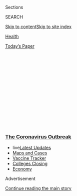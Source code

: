 <div id="app">

<div>

<div>

<div>

<div class="NYTAppHideMasthead css-1q2w90k e1suatyy0">

<div class="section css-ui9rw0 e1suatyy2">

<div class="css-eph4ug er09x8g0">

<div class="css-6n7j50">

</div>

<span class="css-1dv1kvn">Sections</span>

<div class="css-10488qs">

<span class="css-1dv1kvn">SEARCH</span>

</div>

[Skip to content](#site-content)[Skip to site
index](#site-index)

</div>

<div id="masthead-section-label" class="css-1wr3we4 eaxe0e00">

[Health](https://www.nytimes3xbfgragh.onion/section/health)

</div>

<div class="css-10698na e1huz5gh0">

</div>

</div>

<div id="masthead-bar-one" class="section hasLinks css-15hmgas e1csuq9d3">

<div class="css-uqyvli e1csuq9d0">

</div>

<div class="css-1uqjmks e1csuq9d1">

</div>

<div class="css-9e9ivx">

[](https://myaccount.nytimes3xbfgragh.onion/auth/login?response_type=cookie&client_id=vi)

</div>

<div class="css-1bvtpon e1csuq9d2">

[Today’s
Paper](https://www.nytimes3xbfgragh.onion/section/todayspaper)

</div>

</div>

</div>

</div>

<div data-aria-hidden="false">

<div id="site-content" data-role="main">

<div>

<div class="css-1aor85t" style="opacity:0.000000001;z-index:-1;visibility:hidden">

<div class="css-1hqnpie">

<div class="css-epjblv">

<span class="css-17xtcya">[Health](/section/health)</span><span class="css-x15j1o">|</span><span class="css-fwqvlz">W.H.O.
Declares Global Emergency as Wuhan Coronavirus
Spreads</span>

</div>

<div class="css-k008qs">

<div class="css-1iwv8en">

<span class="css-18z7m18"></span>

<div>

</div>

</div>

<span class="css-1n6z4y">https://nyti.ms/2RER70M</span>

<div class="css-1705lsu">

<div class="css-4xjgmj">

<div class="css-4skfbu" data-role="toolbar" data-aria-label="Social Media Share buttons, Save button, and Comments Panel with current comment count" data-testid="share-tools">

  - 
  - 
  - 
  - 
    
    <div class="css-6n7j50">
    
    </div>

  - 
  - 

</div>

</div>

</div>

</div>

</div>

</div>

<div class="css-13pd83m">

<div class="css-l9svim">

### [<span class="css-pa1jbp"><span class="css-1rxm0ex">The Coronavirus</span><span class="css-1rxm0ex"> Outbreak</span></span>](https://www.nytimes3xbfgragh.onion/news-event/coronavirus?name=styln-coronavirus-national&region=TOP_BANNER&variant=undefined&block=storyline_menu_recirc&action=click&pgtype=Article&impression_id=3d2d1630-e3a7-11ea-974d-d37311179bca)

  - <span class="css-ousu42"><span class="css-12clwdu">live</span>[Latest
    Updates](https://www.nytimes3xbfgragh.onion/2020/08/21/world/covid-19-coronavirus.html?name=styln-coronavirus-national&region=TOP_BANNER&variant=undefined&block=storyline_menu_recirc&action=click&pgtype=Article&impression_id=3d2d3d40-e3a7-11ea-974d-d37311179bca)</span>
  - <span class="css-ousu42">[Maps and
    Cases](https://www.nytimes3xbfgragh.onion/interactive/2020/us/coronavirus-us-cases.html?name=styln-coronavirus-national&region=TOP_BANNER&variant=undefined&block=storyline_menu_recirc&action=click&pgtype=Article&impression_id=3d2d3d41-e3a7-11ea-974d-d37311179bca)</span>
  - <span class="css-ousu42">[Vaccine
    Tracker](https://www.nytimes3xbfgragh.onion/interactive/2020/science/coronavirus-vaccine-tracker.html?name=styln-coronavirus-national&region=TOP_BANNER&variant=undefined&block=storyline_menu_recirc&action=click&pgtype=Article&impression_id=3d2d3d42-e3a7-11ea-974d-d37311179bca)</span>
  - <span class="css-ousu42">[Colleges
    Closing](https://www.nytimes3xbfgragh.onion/2020/08/19/us/colleges-closing-covid.html?name=styln-coronavirus-national&region=TOP_BANNER&variant=undefined&block=storyline_menu_recirc&action=click&pgtype=Article&impression_id=3d2d3d43-e3a7-11ea-974d-d37311179bca)</span>
  - <span class="css-ousu42">[Economy](https://www.nytimes3xbfgragh.onion/live/2020/08/20/business/stock-market-today-coronavirus?name=styln-coronavirus-national&region=TOP_BANNER&variant=undefined&block=storyline_menu_recirc&action=click&pgtype=Article&impression_id=3d2d3d44-e3a7-11ea-974d-d37311179bca)</span>

</div>

</div>

<div id="top-wrapper" class="css-1sy8kpn">

<div id="top-slug" class="css-l9onyx">

Advertisement

</div>

[Continue reading the main
story](#after-top)

<div class="ad top-wrapper" style="text-align:center;height:100%;display:block;min-height:250px">

<div id="top" class="place-ad" data-position="top" data-size-key="top">

</div>

</div>

<div id="after-top">

</div>

</div>

<div>

<div id="sponsor-wrapper" class="css-1hyfx7x">

<div id="sponsor-slug" class="css-19vbshk">

Supported by

</div>

[Continue reading the main
story](#after-sponsor)

<div id="sponsor" class="ad sponsor-wrapper" style="text-align:center;height:100%;display:block">

</div>

<div id="after-sponsor">

</div>

</div>

<div class="css-186x18t">

</div>

<div class="css-1vkm6nb ehdk2mb0">

# W.H.O. Declares Global Emergency as Wuhan Coronavirus Spreads

</div>

The announcement came as nearly 10,000 cases have been reported
worldwide.

<div class="css-79elbk" data-testid="photoviewer-wrapper">

<div class="css-z3e15g" data-testid="photoviewer-wrapper-hidden">

</div>

<div class="css-1a48zt4 ehw59r15" data-testid="photoviewer-children">

![<span class="css-16f3y1r e13ogyst0" data-aria-hidden="true">People
outside the Beijing Railway Station on Thursday. The vast majority of
coronavirus infections have occurred in
China.</span><span class="css-cnj6d5 e1z0qqy90" itemprop="copyrightHolder"><span class="css-1ly73wi e1tej78p0">Credit...</span><span><span>Carlos
Garcia
Rawlins/Reuters</span></span></span>](https://static01.graylady3jvrrxbe.onion/images/2020/01/30/world/30who-decision01/30who-decision01-articleLarge.jpg?quality=75&auto=webp&disable=upscale)

</div>

</div>

<div class="css-18e8msd">

<div class="css-otjvjh epjyd6m0">

<div class="css-nmf14i ey68jwv0" data-aria-hidden="true">

[![Sui-Lee
Wee](https://static01.graylady3jvrrxbe.onion/images/2018/07/13/multimedia/author-sui-lee-wee/author-sui-lee-wee-thumbLarge.png
"Sui-Lee Wee")](https://www.nytimes3xbfgragh.onion/by/sui-lee-wee)[![Donald
G. McNeil
Jr.](https://static01.graylady3jvrrxbe.onion/images/2018/06/13/multimedia/author-donald-g-mcneil-jr/author-donald-g-mcneil-jr-thumbLarge-v4.png
"Donald G. McNeil Jr.")](https://www.nytimes3xbfgragh.onion/by/donald-g-mcneil-jr)[![Javier
C.
Hernández](https://static01.graylady3jvrrxbe.onion/images/2018/11/22/multimedia/author-javier-c-hernandez/author-javier-c-hernandez-thumbLarge-v3.png
"Javier C. Hernández")](https://www.nytimes3xbfgragh.onion/by/javier-c-hernandez)

</div>

<div class="css-1baulvz">

By [<span class="css-1baulvz" itemprop="name">Sui-Lee
Wee</span>](https://www.nytimes3xbfgragh.onion/by/sui-lee-wee),
[<span class="css-1baulvz" itemprop="name">Donald G. McNeil
Jr.</span>](https://www.nytimes3xbfgragh.onion/by/donald-g-mcneil-jr)
and [<span class="css-1baulvz last-byline" itemprop="name">Javier C.
Hernández</span>](https://www.nytimes3xbfgragh.onion/by/javier-c-hernandez)

</div>

</div>

  - 
    
    <div class="css-ld3wwf e16638kd2">
    
    Published Jan. 30, 2020Updated April 16,
    2020
    
    </div>

  - 
    
    <div class="css-4xjgmj">
    
    <div class="css-pvvomx" data-role="toolbar" data-aria-label="Social Media Share buttons, Save button, and Comments Panel with current comment count" data-testid="share-tools">
    
      - 
      - 
      - 
      - 
        
        <div class="css-6n7j50">
        
        </div>
    
      - 
      - 
    
    </div>
    
    </div>

</div>

</div>

<div class="section meteredContent css-1r7ky0e" name="articleBody" itemprop="articleBody">

<div class="css-1fanzo5 StoryBodyCompanionColumn">

<div class="css-53u6y8">

The World Health Organization declared a global health emergency on
Thursday as the
[coronavirus](https://www.nytimes3xbfgragh.onion/2020/04/16/health/WHO-Trump-coronavirus.html)
outbreak spread well beyond China, where it emerged last month.

The move reversed the organization’s decision just a week ago to [hold
off such a
declaration](https://www.nytimes3xbfgragh.onion/2020/01/23/health/china-virus-who-emergency.html).
Since then, there have been thousands of new cases in China and clear
evidence of human-to-human transmission [in several other
countries](https://www.nytimes3xbfgragh.onion/2020/01/29/health/china-coronavirus-outbreak.html),
including the United States.

All of which warranted a reconsideration by the W.H.O.’s emergency
committee, officials said.

The declaration “is not a vote of no confidence in China,” said Tedros
Adhanom Ghebreyesus, the W.H.O.’s director-general. “On the contrary,
the
[W.H.O.](https://www.nytimes3xbfgragh.onion/2020/04/16/health/WHO-Trump-coronavirus.html)
continues to have confidence in China’s capacity to control the
outbreak.”

The declaration comes now, he said, because of fears that the
coronavirus may reach countries with weak health care systems, where it
could run amok, potentially infecting millions of people and killing
thousands.

</div>

</div>

<div class="css-1fanzo5 StoryBodyCompanionColumn">

<div class="css-53u6y8">

Following the declaration, the State Department on Thursday night
[warned travelers to avoid China
altogether](https://travel.state.gov/content/travel/en/traveladvisories/traveladvisories/china-travel-advisory.html).

China’s Foreign Ministry spokeswoman, Hua Chunying, said that the
country “is fully confident and capable of winning the battle against
this epidemic.”

In a statement on the ministry’s website, she added that China was
willing to continue to work with the W.H.O. and other countries to
safeguard public health.

</div>

</div>

<div>

</div>

<div class="css-1fanzo5 StoryBodyCompanionColumn">

<div class="css-53u6y8">

The W.H.O.’s declaration — officially called a “public health emergency
of international concern” — does not have the force of
law.<span class="css-8l6xbc evw5hdy0"> </span>

</div>

</div>

<div class="css-1fanzo5 StoryBodyCompanionColumn">

<div class="css-53u6y8">

The agency is governed by an annual convocation of the health ministers
of all U.N. countries, and its role is only to offer advice. Governments
then make their own decisions about how they protect
themselves.

<div id="NYT_MAIN_CONTENT_1_REGION" class="css-9tf9ac">

<div>

<div id="styln-covid-updates-world" class="section interactive-content interactive-size-medium css-1ftcdic">

<div class="css-17ih8de interactive-body">

<div id="styln-briefing-block" data-asset-id="QXJ0aWNsZTpueXQ6Ly9hcnRpY2xlLzVlZmEyNmIwLWIwYjYtNTdiMC05OWRjLWUwZWIwZmI0NGJlZg==">

<div class="briefing-block-header-section">

# [Latest Updates: The Coronavirus Outbreak](https://www.nytimes3xbfgragh.onion/2020/08/21/world/covid-19-coronavirus.html?action=click&pgtype=Article&state=default&region=MAIN_CONTENT_1&context=storylines_live_updates)

<div class="briefing-block-ts">

Updated 2020-08-21T11:05:09.310Z

</div>

</div>

  - [Shutdowns, warnings and scoldings follow gatherings on college
    campuses.](https://www.nytimes3xbfgragh.onion/2020/08/21/world/covid-19-coronavirus.html?action=click&pgtype=Article&state=default&region=MAIN_CONTENT_1&context=storylines_live_updates#link-4690b6aa)
  - [As he accepts the Democratic nomination, Biden knocks Trump’s
    pandemic
    response.](https://www.nytimes3xbfgragh.onion/2020/08/21/world/covid-19-coronavirus.html?action=click&pgtype=Article&state=default&region=MAIN_CONTENT_1&context=storylines_live_updates#link-324af071)
  - [Hundreds of doctors in Kenya go on strike over their pay and
    protective
    gear.](https://www.nytimes3xbfgragh.onion/2020/08/21/world/covid-19-coronavirus.html?action=click&pgtype=Article&state=default&region=MAIN_CONTENT_1&context=storylines_live_updates#link-35890b73)

<div class="briefing-block-footer">

<div class="briefing-block-footer-meta">

[See more
updates](https://www.nytimes3xbfgragh.onion/2020/08/21/world/covid-19-coronavirus.html?action=click&pgtype=Article&state=default&region=MAIN_CONTENT_1&context=storylines_live_updates)

</div>

<div class="briefing-block-briefinglinks">

<span>More live coverage:</span>
[Markets](https://www.nytimes3xbfgragh.onion/live/2020/08/20/business/stock-market-today-coronavirus?action=click&pgtype=Article&state=default&region=MAIN_CONTENT_1&context=storylines_live_updates)

</div>

</div>

</div>

</div>

</div>

</div>

</div>

States of emergency are “merely guidance,” said Dr. David L. Heymann, a
former W.H.O. assistant director-general who now analyzes the work of
the agency’s emergency committee. Governments and even private companies
“may or may not follow it.”

Nonetheless, emergency declarations signal that the world’s top health
advisory body thinks the situation is grave. Many scientific experts
welcomed the decision.

The public health emergency “allows them to further lean into the role
of global leadership for governments and the private sector,” said Dr.
Thomas R. Frieden, the former director of the Centers for Disease
Control and Prevention and a veteran of several global health
emergencies.

The first goal, he said, should be to understand more about how the
virus is spreading — whether mostly in hospitals and clinics, what ages
and sexes or professions are most affected, how sick they become and
what risk factors are dangerous.

But Amir Attaran, a professor of law and epidemiology at the University
of Ottawa and a frequent W.H.O. critic, called the declaration
“inexcusably late.” The committee’s reasoning that it lacked enough
scientific evidence to declare an emergency last week was “balderdash,”
he added.

“W.H.O. is paralyzed for the same political reasons that ruined its
scientific judgment in SARS, Ebola and Zika,” he said. “Borders are
closed, aircraft grounded and ships anchored as W.H.O. mutely dithers
over whether or not to declare an emergency.”

</div>

</div>

<div class="css-1fanzo5 StoryBodyCompanionColumn">

<div class="css-53u6y8">

“Events have comprehensively overtaken them, proving their uselessness
yet again,” he
added.

</div>

</div>

<div class="css-79elbk" data-testid="photoviewer-wrapper">

<div class="css-z3e15g" data-testid="photoviewer-wrapper-hidden">

</div>

<div class="css-1a48zt4 ehw59r15" data-testid="photoviewer-children">

![<span class="css-cnj6d5 e1z0qqy90" itemprop="copyrightHolder"><span class="css-1ly73wi e1tej78p0">Credit...</span><span>The
New York
Times</span></span>](https://static01.graylady3jvrrxbe.onion/images/2020/01/31/multimedia/china-wuhan-coronavirus-maps-promo/china-wuhan-coronavirus-maps-promo-articleLarge-v52.png?quality=75&auto=webp&disable=upscale)

</div>

</div>

<div class="css-1fanzo5 StoryBodyCompanionColumn">

<div class="css-53u6y8">

Declaring emergencies is always a hard decision, Dr. Tedros said on
Wednesday.<span class="css-8l6xbc evw5hdy0"> </span>Border closings and
flight cancellations may cause hardships for millions of healthy people
near the epicenter, and enormous economic disruption.

In the worst cases, supplies of [food and medicine can run
short](https://www.businessinsider.com/no-food-crowded-hospitals-wuhan-first-week-in-coronavirus-quarantine-2020-1)
and panic can spread, threatening to do more damage than the disease.

<div id="NYT_MAIN_CONTENT_2_REGION" class="css-9tf9ac">

<div>

</div>

</div>

Experts at the W.H.O. have lavishly and repeatedly praised China’s
response as remarkably aggressive.

The country is building two hospitals, in just two weeks, to house
coronavirus patients. Chinese scientists deposited the genetic signature
of the coronavirus in public databases, greatly speeding the development
of diagnostic tests and, potentially, vaccines.

Chinese authorities cordoned off the major cities at the outbreak’s
epicenter, Hubei Province, [stranding more than 50 million
people](https://thehill.com/changing-america/well-being/longevity/479733-more-than-30-million-on-lockdown-amid-coronavirus)
at the height of the Lunar New Year holidays — a measure that few other
countries could have undertaken.

Whether that massive cordon will prove effective remains to be seen.
Five million people were able to leave Wuhan, the city where the
outbreak began, before its train and bus stations and airports were
closed, the mayor said. There were soon outbreaks across the country.

</div>

</div>

<div class="css-1fanzo5 StoryBodyCompanionColumn">

<div class="css-53u6y8">

Dr. Tedros praised the Chinese government, saying it “is setting a new
standard for outbreak response.” Other countries should be grateful that
only 98 of the nearly 10,000 cases confirmed so far have occurred
outside China’s borders, he said.

Despite the emergency declaration, and despite the State Department’s
urging Americans to stay away from China, the W.H.O. opposes
restrictions on travel to China or on trade with it.

Measures the agency considers unwarranted include border closures, visa
restrictions and the quarantining of apparently healthy visitors from
the affected regions, said the chairman of the agency’s emergency
committee, Dr. Didier Houssin, an adviser to France’s national health
security agency.

Many such measures have already been taken against China by other
countries, and Dr. Houssin said the W.H.O. would question the scientific
rationales behind
them.

<div id="NYT_MAIN_CONTENT_3_REGION" class="css-9tf9ac">

<div>

<div id="styln-prism-freeform-1594220623585" class="section interactive-content interactive-size-medium css-1ftcdic">

<div class="css-17ih8de interactive-body">

<div id="prism-freeform-block-18477" class="css-19mumt8" data-role="complementary" data-storyline="The Coronavirus Outbreak" data-truncated="true" tabindex="0">

<div class="css-a8d9oz">

<div class="css-eb027h">

[](https://www.nytimes3xbfgragh.onion/news-event/coronavirus?action=click&pgtype=Article&state=default&region=MAIN_CONTENT_3&context=storylines_faq)

### The Coronavirus Outbreak ›

#### Frequently Asked Questions

Updated August 17, 2020

  - #### Why does standing six feet away from others help?
    
      - The coronavirus spreads primarily through droplets from your
        mouth and nose, especially when you cough or sneeze. The C.D.C.,
        one of the organizations using that measure, [bases its
        recommendation of six
        feet](https://www.nytimes3xbfgragh.onion/2020/04/14/health/coronavirus-six-feet.html?action=click&pgtype=Article&state=default&region=MAIN_CONTENT_3&context=storylines_faq)
        on the idea that most large droplets that people expel when they
        cough or sneeze will fall to the ground within six feet. But six
        feet has never been a magic number that guarantees complete
        protection. Sneezes, for instance, can launch droplets a lot
        farther than six feet, [according to a recent
        study](https://jamanetwork.com/journals/jama/fullarticle/2763852).
        It's a rule of thumb: You should be safest standing six feet
        apart outside, especially when it's windy. But keep a mask on at
        all times, even when you think you’re far enough apart.

  - #### I have antibodies. Am I now immune?
    
      - As of right now,[that seems likely, for at least several
        months.](https://www.nytimes3xbfgragh.onion/2020/07/22/health/covid-antibodies-herd-immunity.html?action=click&pgtype=Article&state=default&region=MAIN_CONTENT_3&context=storylines_faq)
        There have been frightening accounts of people suffering what
        seems to be a second bout of Covid-19. But experts say these
        patients may have a drawn-out course of infection, with the
        virus taking a slow toll weeks to months after initial exposure.
        People infected with the coronavirus typically
        [produce](https://www.nature.com/articles/s41586-020-2456-9)
        immune molecules called antibodies, which are [protective
        proteins made in response to an
        infection](https://www.nytimes3xbfgragh.onion/2020/05/07/health/coronavirus-antibody-prevalence.html?action=click&pgtype=Article&state=default&region=MAIN_CONTENT_3&context=storylines_faq)[.
        These antibodies
        may](https://www.nytimes3xbfgragh.onion/2020/05/07/health/coronavirus-antibody-prevalence.html?action=click&pgtype=Article&state=default&region=MAIN_CONTENT_3&context=storylines_faq)
        last in the body [only two to three
        months](https://www.nature.com/articles/s41591-020-0965-6),
        which may seem worrisome, but that’s perfectly normal after an
        acute infection subsides, said Dr. Michael Mina, an immunologist
        at Harvard University. It may be possible to get the coronavirus
        again, but it’s highly unlikely that it would be possible in a
        short window of time from initial infection or make people
        sicker the second time.

  - #### I’m a small-business owner. Can I get relief?
    
      - The [stimulus bills enacted in
        March](https://www.nytimes3xbfgragh.onion/article/small-business-loans-stimulus-grants-freelancers-coronavirus.html?action=click&pgtype=Article&state=default&region=MAIN_CONTENT_3&context=storylines_faq)
        offer help for the millions of American small businesses. Those
        eligible for aid are businesses and nonprofit organizations with
        fewer than 500 workers, including sole proprietorships,
        independent contractors and freelancers. Some larger companies
        in some industries are also eligible. The help being offered,
        which is being managed by the Small Business Administration,
        includes the Paycheck Protection Program and the Economic Injury
        Disaster Loan program. But lots of folks have [not yet seen
        payouts.](https://www.nytimes3xbfgragh.onion/interactive/2020/05/07/business/small-business-loans-coronavirus.html?action=click&pgtype=Article&state=default&region=MAIN_CONTENT_3&context=storylines_faq)
        Even those who have received help are confused: The rules are
        draconian, and some are stuck sitting on [money they don’t know
        how to
        use.](https://www.nytimes3xbfgragh.onion/2020/05/02/business/economy/loans-coronavirus-small-business.html?action=click&pgtype=Article&state=default&region=MAIN_CONTENT_3&context=storylines_faq)
        Many small-business owners are getting less than they expected
        or [not hearing anything at
        all.](https://www.nytimes3xbfgragh.onion/2020/06/10/business/Small-business-loans-ppp.html?action=click&pgtype=Article&state=default&region=MAIN_CONTENT_3&context=storylines_faq)

  - #### What are my rights if I am worried about going back to work?
    
      - Employers have to provide [a safe
        workplace](https://www.osha.gov/SLTC/covid-19/standards.html)
        with policies that protect everyone equally. [And if one of your
        co-workers tests positive for the coronavirus, the
        C.D.C.](https://www.nytimes3xbfgragh.onion/article/coronavirus-money-unemployment.html?action=click&pgtype=Article&state=default&region=MAIN_CONTENT_3&context=storylines_faq)
        has said that [employers should tell their
        employees](https://www.cdc.gov/coronavirus/2019-ncov/community/guidance-business-response.html)
        -- without giving you the sick employee’s name -- that they may
        have been exposed to the virus.

  - #### What is school going to look like in September?
    
      - It is unlikely that many schools will return to a normal
        schedule this fall, requiring the grind of [online
        learning](https://www.nytimes3xbfgragh.onion/2020/06/05/us/coronavirus-education-lost-learning.html?action=click&pgtype=Article&state=default&region=MAIN_CONTENT_3&context=storylines_faq),
        [makeshift child
        care](https://www.nytimes3xbfgragh.onion/2020/05/29/us/coronavirus-child-care-centers.html?action=click&pgtype=Article&state=default&region=MAIN_CONTENT_3&context=storylines_faq)
        and [stunted
        workdays](https://www.nytimes3xbfgragh.onion/2020/06/03/business/economy/coronavirus-working-women.html?action=click&pgtype=Article&state=default&region=MAIN_CONTENT_3&context=storylines_faq)
        to continue. California’s two largest public school districts —
        Los Angeles and San Diego — said on July 13, that [instruction
        will be remote-only in the
        fall](https://www.nytimes3xbfgragh.onion/2020/07/13/us/lausd-san-diego-school-reopening.html?action=click&pgtype=Article&state=default&region=MAIN_CONTENT_3&context=storylines_faq),
        citing concerns that surging coronavirus infections in their
        areas pose too dire a risk for students and teachers. Together,
        the two districts enroll some 825,000 students. They are the
        largest in the country so far to abandon plans for even a
        partial physical return to classrooms when they reopen in
        August. For other districts, the solution won’t be an
        all-or-nothing approach. [Many
        systems](https://bioethics.jhu.edu/research-and-outreach/projects/eschool-initiative/school-policy-tracker/),
        including the nation’s largest, New York City, are devising
        [hybrid
        plans](https://www.nytimes3xbfgragh.onion/2020/06/26/us/coronavirus-schools-reopen-fall.html?action=click&pgtype=Article&state=default&region=MAIN_CONTENT_3&context=storylines_faq)
        that involve spending some days in classrooms and other days
        online. There’s no national policy on this yet, so check with
        your municipal school system regularly to see what is happening
        in your
community.

<div id="styln-survey-component-18477" class="styln-survey-component" data-surveyname="faq" data-surveystoryline="coronavirus">

</div>

</div>

<div class="css-6mllg9">

</div>

<div class="css-pmm6ed">

<span class="css-5gimkt"></span>

</div>

</div>

</div>

</div>

</div>

</div>

</div>

Neither he nor Dr. Tedros questioned the decision by the United States
and other countries to evacuate their citizens from China, and they said
the cancellation of flights by airlines was justified if the real reason
was that they had no passengers.

Dr. Tedros, who met with President Xi Jinping in Beijing on Tuesday,
said he was struck by how much Mr. Xi knew about the outbreak and by the
fact that Ma Xiaowei, director of China’s National Health Commission,
was on the ground in Wuhan leading the response.

That is not say there haven’t been missteps. The W.H.O. last week
described its risk assessment for the outbreak as “moderate,” when it
should have said “high.” The error was corrected in a footnote to the
agency’s report; Dr. Tedros described it on Twitter as a “human error.”

</div>

</div>

<div class="css-1fanzo5 StoryBodyCompanionColumn">

<div class="css-53u6y8">

Experts in the United States have complained of spotty epidemiological
information from China.

Also, the W.H.O. cannot share information with Taiwan, which now has
eight coronavirus patients, because Taiwan is not a member of the United
Nations.

The agency “doesn’t want to upset its major stakeholders,” said Charles
Clift, a senior consulting fellow at the Chatham House, an international
affairs research group in London. “China carries the political clout
that other countries don’t.”

And the outbreak seems to accelerating, along with its consequences.
China said on Friday<span class="css-8l6xbc evw5hdy0"> </span>that
another 43 people had died from the disease, bringing the total to 213.
No deaths have yet occurred outside China.

On Thursday, Russia closed much of its 2,600-mile border with China and
stopped all train service between the countries, except for a regular
train between Moscow and Beijing. Some airlines, including British
Airways, have stopped flying there; others are greatly reducing their
service.

Within China, some medical experts have questioned their country’s
response, arguing that local officials should have imposed stricter
travel restrictions before the virus spilled out of Wuhan. The country
has now confirmed cases in every province and region.

Residents have complained that local authorities kept mum about the
outbreak’s severity — initially insisting that there was no evidence of
person-to-person transmission outside Wuhan — but admitted the truth
after press reports in Hong Kong.

As the dimensions of the outbreak became clear, the mayor of Wuhan on
Monday offered to resign.

A W.H.O. delegation was allowed to visit Wuhan for just one day. Dr.
Gauden Galea, the organization’s representative in Beijing, said the
visit was not intended “to pass judgment.”

</div>

</div>

<div class="css-1fanzo5 StoryBodyCompanionColumn">

<div class="css-53u6y8">

“Everything is being done with a sense of intensity, and to our
assessment, good practice,” he added. “I don’t want to be an apologist.
You have to understand the large scale and the comprehensiveness of the
operation.”

Following the trip, China agreed to permit international experts
coordinated by the W.H.O. into the country to work with Chinese
scientists on containing the epidemic. The C.D.C. is assembling a team
to join them.

The W.H.O. has made just five emergency declarations since its power to
do so was established in 2005: for the pandemic influenza in 2009; a
polio resurgence in 2014; the Ebola epidemic in West Africa that year;
the Zika virus outbreak in 2016; and an Ebola outbreak in the Democratic
Republic of Congo last year.

Dr. Peter Piot, director of the London School of Hygiene and Tropical
Medicine and one of the discoverers of the Ebola virus and the presence
of AIDS in Africa, agreed with the W.H.O.’s emergency declaration but
felt the process was flawed.

“It is time for the W.H.O. to change its all-or-nothing, binary
approach” to declaring an emergency, Dr. Piot
said.<span class="css-8l6xbc evw5hdy0"> </span>“In every emergency,
there is a spectrum of alert levels.”

Dr. Tedros expressed the same frustration at a news conference on
Wednesday, suggesting that the agency might need to switch to a
graduated “green-yellow-red" system.

Austin Ramzy contributed reporting from Hong Kong, and Chris Horton from
Taipei. Elsie Chen contributed research.

</div>

</div>

<div>

</div>

</div>

<div>

</div>

<div>

</div>

<div>

</div>

<div>

<div id="bottom-wrapper" class="css-1ede5it">

<div id="bottom-slug" class="css-l9onyx">

Advertisement

</div>

[Continue reading the main
story](#after-bottom)

<div id="bottom" class="ad bottom-wrapper" style="text-align:center;height:100%;display:block;min-height:90px">

</div>

<div id="after-bottom">

</div>

</div>

</div>

</div>

</div>

## Site Index

<div>

</div>

## Site Information Navigation

  - [© <span>2020</span> <span>The New York Times
    Company</span>](https://help.nytimes3xbfgragh.onion/hc/en-us/articles/115014792127-Copyright-notice)

<!-- end list -->

  - [NYTCo](https://www.nytco.com/)
  - [Contact
    Us](https://help.nytimes3xbfgragh.onion/hc/en-us/articles/115015385887-Contact-Us)
  - [Work with us](https://www.nytco.com/careers/)
  - [Advertise](https://nytmediakit.com/)
  - [T Brand Studio](http://www.tbrandstudio.com/)
  - [Your Ad
    Choices](https://www.nytimes3xbfgragh.onion/privacy/cookie-policy#how-do-i-manage-trackers)
  - [Privacy](https://www.nytimes3xbfgragh.onion/privacy)
  - [Terms of
    Service](https://help.nytimes3xbfgragh.onion/hc/en-us/articles/115014893428-Terms-of-service)
  - [Terms of
    Sale](https://help.nytimes3xbfgragh.onion/hc/en-us/articles/115014893968-Terms-of-sale)
  - [Site
    Map](https://spiderbites.nytimes3xbfgragh.onion)
  - [Help](https://help.nytimes3xbfgragh.onion/hc/en-us)
  - [Subscriptions](https://www.nytimes3xbfgragh.onion/subscription?campaignId=37WXW)

</div>

</div>

</div>

</div>
